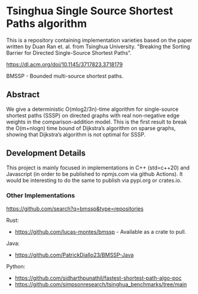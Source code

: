 # Tsinghua Single Source Shortest Paths algorithm

This is a repository containing implementation varieties based on the paper written by Duan Ran et. al. from Tsinghua University.
"Breaking the Sorting Barrier for Directed Single-Source Shortest Paths".

https://dl.acm.org/doi/10.1145/3717823.3718179

BMSSP - Bounded multi-source shortest paths.

## Abstract

We give a deterministic O(mlog2/3n)-time algorithm for single-source shortest paths (SSSP) on directed graphs with real non-negative edge weights in the comparison-addition model. This is the first result to break the O(m+nlogn) time bound of Dijkstra’s algorithm on sparse graphs, showing that Dijkstra’s algorithm is not optimal for SSSP.

## Development Details

This project is mainly focused in implementations in C++ (std=c++20) and Javascript (in order to be published to npmjs.com via github Actions). It would be interesting to do the same to publish via pypi.org or crates.io.

### Other Implementations

https://github.com/search?q=bmssp&type=repositories

Rust:
  - https://github.com/lucas-montes/bmssp - Available as a crate to pull.

Java:
  - https://github.com/PatrickDiallo23/BMSSP-Java

Python:
  - https://github.com/sidharthpunathil/fastest-shortest-path-algo-poc
  - https://github.com/simpsonresearch/tsinghua_benchmarks/tree/main
